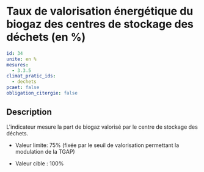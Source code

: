 # Taux de valorisation énergétique du biogaz des centres de stockage des déchets (en %)
```yaml
id: 34
unite: en %
mesures:
  - 3.3.5
climat_pratic_ids:
  - dechets
pcaet: false
obligation_citergie: false
```
## Description
L'indicateur mesure la part de biogaz valorisé par le centre de stockage des déchets.

- Valeur limite: 75% (fixée par le seuil de valorisation permettant la modulation de la TGAP)

- Valeur cible : 100%


